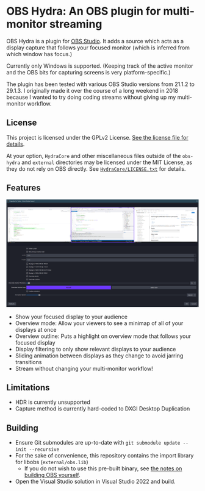 OBS Hydra: An OBS plugin for multi-monitor streaming
=======================================================================================================================

OBS Hydra is a plugin for [OBS Studio](https://obsproject.com/). It adds a source which acts as a display capture that follows your focused monitor (which is inferred from which window has focus.)

Currently only Windows is supported. (Keeping track of the active monitor and the OBS bits for capturing screens is very platform-specific.)

The plugin has been tested with various OBS Studio versions from 21.1.2 to 29.1.3. I originally made it over the course of a long weekend in 2018 because I wanted to try doing coding streams without giving up my multi-monitor workflow.

## License

This project is licensed under the GPLv2 License. [See the license file for details](LICENSE.txt).

At your option, `HydraCore` and other miscellaneous files outside of the `obs-hydra` and `external` directories may be licensed under the MIT License, as they do not rely on OBS directly. See [`HydraCore/LICENSE.txt`](HydraCore/LICENSE.txt) for details.

## Features

![Screenshot of the OBS properties window for the Hydra active monitor source](docs/screenshot.png)

* Show your focused display to your audience
* Overview mode: Allow your viewers to see a minimap of all of your displays at once
* Overview outline: Puts a highlight on overview mode that follows your focused display
* Display filtering to only show relevant displays to your audience
* Sliding animation between displays as they change to avoid jarring transitions
* Stream without changing your multi-monitor workflow!

## Limitations

* HDR is currently unsupported
* Capture method is currently hard-coded to DXGI Desktop Duplication

## Building

* Ensure Git submodules are up-to-date with `git submodule update --init --recursive`
* For the sake of convenience, this repository contains the import library for libobs (`external/obs.lib`)
    * If you do not wish to use this pre-built binary, see [the notes on building OBS yourself](external/UpdatingObs.md).
* Open the Visual Studio solution in Visual Studio 2022 and build.
